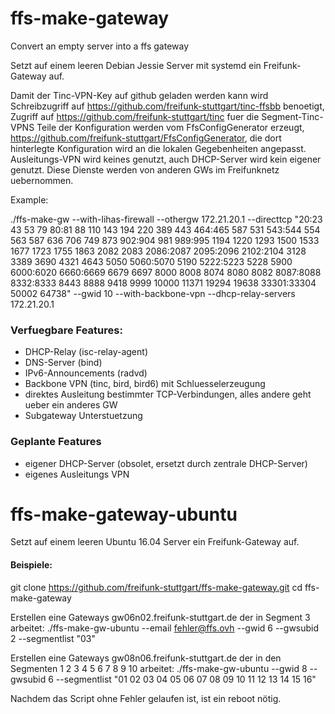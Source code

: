 # ffs-make-gateway

Convert an empty server into a ffs gateway

Setzt auf einem leeren Debian Jessie Server mit systemd ein Freifunk-Gateway auf.

Damit der Tinc-VPN-Key auf github geladen werden kann wird Schreibzugriff auf https://github.com/freifunk-stuttgart/tinc-ffsbb benoetigt, Zugriff auf https://github.com/freifunk-stuttgart/tinc fuer die Segment-Tinc-VPNS
Teile der Konfiguration werden vom FfsConfigGenerator erzeugt, https://github.com/freifunk-stuttgart/FfsConfigGenerator, die dort hinterlegte Konfiguration wird an die lokalen Gegebenheiten angepasst.
Ausleitungs-VPN wird keines genutzt, auch DHCP-Server wird kein eigener genutzt. Diese Dienste werden von anderen GWs im Freifunknetz uebernommen.

Example:

./ffs-make-gw --with-lihas-firewall --othergw 172.21.20.1 --directtcp "20:23 43 53 79 80:81 88 110 143 194 220 389 443 464:465 587 531 543:544 554 563 587 636 706 749 873 902:904 981 989:995 1194 1220 1293 1500 1533 1677 1723 1755 1863 2082 2083 2086:2087 2095:2096 2102:2104 3128 3389 3690 4321 4643 5050 5060:5070 5190 5222:5223 5228 5900 6000:6020 6660:6669 6679 6697 8000 8008 8074 8080 8082 8087:8088 8332:8333 8443 8888 9418 9999 10000 11371 19294 19638 33301:33304 50002 64738" --gwid 10 --with-backbone-vpn --dhcp-relay-servers 172.21.20.1

### Verfuegbare Features:
* DHCP-Relay (isc-relay-agent)
* DNS-Server (bind)
* IPv6-Announcements (radvd)
* Backbone VPN (tinc, bird, bird6) mit Schluesselerzeugung
* direktes Ausleitung bestimmter TCP-Verbindungen, alles andere geht ueber ein anderes GW
* Subgateway Unterstuetzung

### Geplante Features
* eigener DHCP-Server (obsolet, ersetzt durch zentrale DHCP-Server)
* eigenes Ausleitungs VPN


# ffs-make-gateway-ubuntu

Setzt auf einem leeren Ubuntu 16.04 Server ein Freifunk-Gateway auf.

#### Beispiele:
git clone https://github.com/freifunk-stuttgart/ffs-make-gateway.git
cd ffs-make-gateway

Erstellen eine Gateways gw06n02.freifunk-stuttgart.de der in Segment 3 arbeitet:
./ffs-make-gw-ubuntu --email fehler@ffs.ovh --gwid 6 --gwsubid 2 --segmentlist "03"

Erstellen eine Gateways gw08n06.freifunk-stuttgart.de der in den Segmenten 1 2 3 4 5 6 7 8 9 10 arbeitet:
./ffs-make-gw-ubuntu --gwid 8 --gwsubid 6 --segmentlist "01 02 03 04 05 06 07 08 09 10 11 12 13 14 15 16"

Nachdem das Script ohne Fehler gelaufen ist, ist ein reboot nötig.



